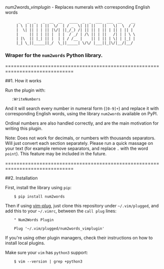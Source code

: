 *num2words_vimplugin* - Replaces numerals with corresponding English words

          _   _  _   _  __  __   ____  _  _  ___  ___  __    __
         | \ | || | | ||  \/  | / _  \| || ||   ||   \|  \  / /
         |  \| || | | || |\/| ||_/_) /| || || | || | || | || | 
         |     || | | || |  | |  / _/ | /\ || | ||   /| | | \ \
         | |\  || |_| || |  | | / /__ |    || | || | \| | |_| |
         |_| \_||_____||_/  \_||_____| \/\/ |___||_|\/|__/|__/


###                Wraper for the `num2words` Python library.

==============================================================================

##1. How it works

Run the plugin with:

`   :WriteNumbers`

And it will search every number in numeral form (`[0-9]+`) and replace it with 
corresponding English words, using the library `num2words` available on PyPI. 

Ordinal numbers are also handled correctly, and are the main motivation for 
writing this plugin.

Note: Does not work for decimals, or numbers with thousands separators. Will 
just convert each section separately. Please run a quick massage on your text 
(for example remove separators, and replace `.` with the word `point`). 
This feature may be included in the future.

==============================================================================

##2. Installation

First, install the library using `pip`:

`    $ pip install num2words`

Then if using [vim-plug](https://github.com/junegunn/vim-plug), just clone 
this repository under `~/.vim/plugged`, and add this to your `~/.vimrc`, 
between the `call plug` lines:

`    " Num2Words Plugin`

`    Plug '~/.vim/plugged/num2words_vimplugin'`

If you're using other plugin managers, check their instructions on how to 
install local plugins.

Make sure your `vim` has `python3` support:

`    $ vim --version | grep +python3`

